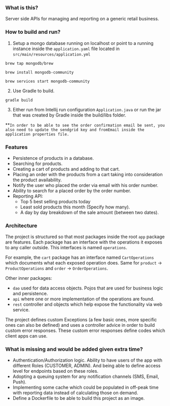 ### What is this?
Server side APIs for managing and reporting on a generic retail business.

### How to build and run?
1. Setup a mongo database running on localhost or point to a running instance inside the `application.yaml` file located in `src/main/resources/application.yml`
```text
brew tap mongodb/brew

brew install mongodb-community

brew services start mongodb-community
```
2. Use Gradle to build.
```text
gradle build
```
3. Either run from Intellij run configuration `Application.java` or run the jar that was created by Gradle inside the build/libs folder.

**`In order to be able to see the order confirmation email be sent, you also need to update the sendgrid key and fromEmail inside the application properties file.`

### Features
* Persistence of products in a database.
* Searching for products.
* Creating a cart of products and adding to that cart.
* Placing an order with the products from a cart taking into consideration the product availability.
* Notify the user who placed the order via email with his order number.
* Ability to search for a placed order by the order number.
* Reporting API:
  * Top 5 best selling products today
  * Least sold products this month (Specify how many).
  * A day by day breakdown of the sale amount (between two dates).

### Architecture
The project is structured so that most packages inside the root `app` package are features.
Each package has an interface with the operations it exposes to any caller outside. This interfaces is named `operations`.

For example, the `cart` package has an interface named `CartOperations` which documents what each exposed operation does.
Same for `product` -> `ProductOperations` and `order` -> `OrderOperations`.

Other inner packages:
* `dao` used for data access objects. Pojos that are used for business logic and persistence.
* `api` where one or more implementation of the operations are found.
* `rest` controller and objects which help expose the functionality via web service.

The project defines custom Exceptions (a few basic ones, more specific ones can also be defined) and uses a controller advice in order to build custom error responses.
These custom error responses define codes which client apps can use.

### What is missing and would be added given extra time?
* Authentication/Authorization logic. Ability to have users of the app with different Roles (CUSTOMER, ADMIN). And being able to define access level for endpoints based on these roles.
* Adopting a queuing system for any notification channels (SMS, Email, Push).
* Implementing some cache which could be populated in off-peak time with reporting data instead of calculating those on demand.
* Define a Dockerfile to be able to build this project as an image.